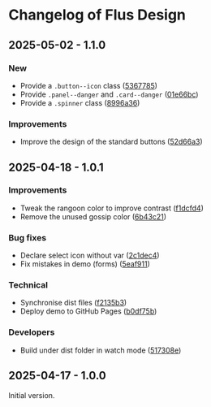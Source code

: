 # Changelog of Flus Design

## 2025-05-02 - 1.1.0

### New

- Provide a `.button--icon` class ([5367785](https://github.com/flusio/flus-design/commit/5367785))
- Provide `.panel--danger` and `.card--danger` ([01e66bc](https://github.com/flusio/flus-design/commit/01e66bc))
- Provide a `.spinner` class ([8996a36](https://github.com/flusio/flus-design/commit/8996a36))

### Improvements

- Improve the design of the standard buttons ([52d66a3](https://github.com/flusio/flus-design/commit/52d66a3))

## 2025-04-18 - 1.0.1

### Improvements

- Tweak the rangoon color to improve contrast ([f1dcfd4](https://github.com/flusio/flus-design/commit/f1dcfd4))
- Remove the unused gossip color ([6b43c21](https://github.com/flusio/flus-design/commit/6b43c21))

### Bug fixes

- Declare select icon without var ([2c1dec4](https://github.com/flusio/flus-design/commit/2c1dec4))
- Fix mistakes in demo (forms) ([5eaf911](https://github.com/flusio/flus-design/commit/5eaf911))

### Technical

- Synchronise dist files ([f2135b3](https://github.com/flusio/flus-design/commit/f2135b3))
- Deploy demo to GitHub Pages ([b0df75b](https://github.com/flusio/flus-design/commit/b0df75b))

### Developers

- Build under dist folder in watch mode ([517308e](https://github.com/flusio/flus-design/commit/517308e))

## 2025-04-17 - 1.0.0

Initial version.

